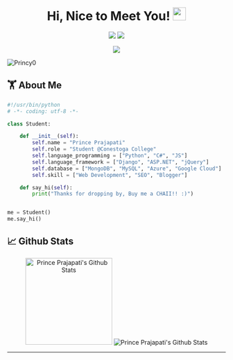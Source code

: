 <h1 align="center">
    Hi, Nice to Meet You! <img src="https://media.giphy.com/media/5ndklThG9vUUdTmgMn/giphy.gif" width="30px">
</h1>

<p align="center">   
  <a href="mailto:Princepn029@gmail.com" target="_blank"><img src="https://img.shields.io/badge/-Email-0D1117?style=for-the-badge&logo=gmail&logoColor=0078D4"></a>
  <a href="https://www.linkedin.com/in/princeprajapati/" target="_blank"><img src="https://img.shields.io/badge/-LinkedIn-0D1117?style=for-the-badge&logo=linkedin&logoColor=0078D4"></a>
    <!--https://dev.to/envoy_/150-badges-for-github-pnk-->
</p>

 <p align="center">
<!--  <a href="http://Princy0.github.io/" target="_blank"><img src="https://img.shields.io/badge/Portfolio-red"></a> -->
 <a href="https://github.com/Princy0/Princy0/blob/main/Prince%20Prajapati.pdf" target="_blank"><img src="https://img.shields.io/badge/Resume-blue"></a>

<p align="left"> <img src="https://komarev.com/ghpvc/?username=Princy0&label=Profile%20views&color=0e75b6&style=flat" alt="Princy0" /> </p>

## 🏋 About Me

```python
#!/usr/bin/python
# -*- coding: utf-8 -*-

class Student:

    def __init__(self):
        self.name = "Prince Prajapati"
        self.role = "Student @Conestoga College"
        self.language_programming = ["Python", "C#", "JS"]
        self.language_framework = ["Django", "ASP.NET", "jQuery"]
        self.database = ["MongoDB", "MySQL", "Azure", "Google Cloud"]
        self.skill = ["Web Development", "SEO", "Blogger"]

    def say_hi(self):
        print("Thanks for dropping by, Buy me a CHAII!! :)")


me = Student()
me.say_hi()
```

## 📈 Github Stats

<div align="center">
    <img alt="Prince Prajapati's Github Stats" src="https://github-readme-stats.vercel.app/api?username=Princy0" height="200"/>
    <img alt="Prince Prajapati's Github Stats" src="http://github-readme-streak-stats.herokuapp.com?user=Princy0&theme=github-dark&hide_border=true&date_format=M%20j%5B%2C%20Y%5D&dates=FFFFFF&sideLabels=0078D4&currStreakLabel=0078D4&stroke=0078D4&ring=0078D4" />
  </div>

  <hr/>

</div>
